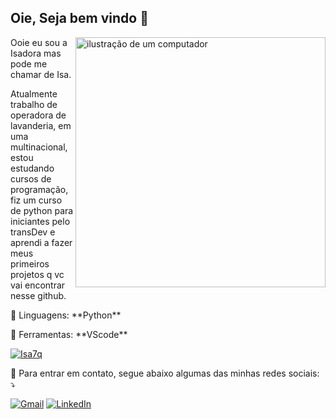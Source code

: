 ## Oie, Seja bem vindo 👋
<img src="https://raw.githubusercontent.com/MicaelliMedeiros/micaellimedeiros/master/image/computer-illustration.png" alt="ilustração de um computador" min-width="400px" max-width="400px" width="400px" align="right">

<p align="left"> 
  Ooie eu sou a Isadora mas pode me chamar de Isa.
  
  Atualmente trabalho de operadora de lavanderia, em uma multinacional,
  estou estudando cursos de programação,
  fiz um curso de python para iniciantes pelo transDev e aprendi a fazer meus primeiros
  projetos q vc vai encontrar nesse github.
</p>

<p align="left">
  🦄 Linguagens: **Python**
</p>

<p align="left">
  💼 Ferramentas: **VScode**
</p>

[![Isa7q](https://github-readme-stats.vercel.app/api/top-langs/?username=Isa7q)](https://github.com/Isa7q)

<p align="left">
  💌 Para entrar em contato, segue abaixo algumas das minhas redes sociais: ⤵️
</p>

<div align="left">
  <a href="mailto:isa7qcontatodev@gmail.com" title="Gmail">
    <img src="https://img.shields.io/badge/-Gmail-FF0000?style=flat-square&labelColor=FF0000&logo=gmail&logoColor=white" alt="Gmail"/></a>
  <a href="https://www.linkedin.com/in/isa7q/" title="LinkedIn">
    <img src="https://img.shields.io/badge/-Linkedin-0e76a8?style=flat-square&logo=Linkedin&logoColor=white" alt="LinkedIn"/></a>
</div>

